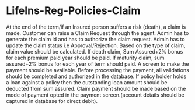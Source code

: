 # LifeIns-Reg-Policies-Claim
At the end of the term/if an Insured person suffers a risk (death), a claim is made. Customer can raise a Claim Request through the agent. Admin has to generate the claim id and has to authorize the claim request. Admin has to update the claim status i.e Approval/Rejection. Based on the type of claim, claim value should be calculated. If death claim, Sum Assured+2% bonus for each premium paid year should be paid. If maturity claim, sum assured+2% bonus for each year of term should paid. A screen to make the payment should be available. Before processing the payment, all validations should be completed and authorized in the database. If policy holder holds a loan against a policy then the outstanding loan amount should be deducted from sum assured. Claim payment should be made based on the mode of payment opted in the payment screen.(account details should be captured in database for direct debit).
